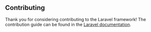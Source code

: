 ## Contributing

Thank you for considering contributing to the Laravel framework! The contribution guide can be found in the [Laravel documentation](https://laravel.com/docs/contributions).
